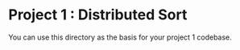 # **Project 1 : Distributed Sort**

You can use this directory as the basis for your project 1 codebase.
